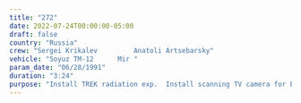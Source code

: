 ```yaml
---
title: "272"
date: 2022-07-24T00:00:00-05:00
draft: false
country: "Russia"
crew: "Sergei Krikalev         Anatoli Artsebarsky"
vehicle: "Soyuz TM-12      Mir "
param_date: "06/28/1991"
duration: "3:24"
purpose: "Install TREK radiation exp.  Install scanning TV camera for EVA monitoring"
---
```

